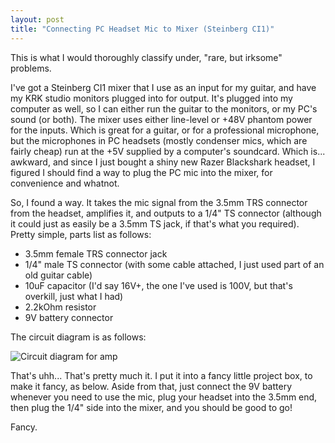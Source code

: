 ```yaml
---
layout: post
title: "Connecting PC Headset Mic to Mixer (Steinberg CI1)"
---
```


This is what I would thoroughly classify under, "rare, but irksome" problems.

I've got a Steinberg CI1 mixer that I use as an input for my guitar, and have my KRK studio monitors plugged into for output. It's plugged into my computer as well, so I can either run the guitar to the monitors, or my PC's sound (or both). The mixer uses either line-level or +48V phantom power for the inputs. Which is great for a guitar, or for a professional microphone, but the microphones in PC headsets (mostly condenser mics, which are fairly cheap) run at the +5V supplied by a computer's soundcard. Which is... awkward, and since I just bought a shiny new Razer Blackshark headset, I figured I should find a way to plug the PC mic into the mixer, for convenience and whatnot.

So, I found a way. It takes the mic signal from the 3.5mm TRS connector from the headset, amplifies it, and outputs to a 1/4" TS connector (although it could just as easily be a 3.5mm TS jack, if that's what you required). Pretty simple, parts list as follows:

* 3.5mm female TRS connector jack
* 1/4" male TS connector (with some cable attached, I just used part of an old guitar cable)
* 10uF capacitor (I'd say 16V+, the one I've used is 100V, but that's overkill, just what I had)
* 2.2kOhm resistor
* 9V battery connector

The circuit diagram is as follows:

![Circuit diagram for amp](http://mahler.ca/notablog/wp-content/uploads/2013/10/PC-Headset-to-Mixer-amp.jpg)

That's uhh... That's pretty much it. I put it into a fancy little project box, to make it fancy, as below. Aside from that, just connect the 9V battery whenever you need to use the mic, plug your headset into the 3.5mm end, then plug the 1/4" side into the mixer, and you should be good to go!

Fancy.
